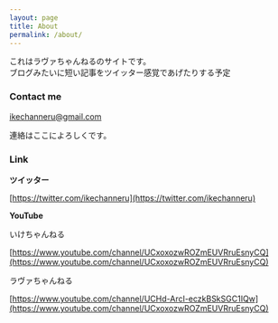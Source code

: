 ```yaml
---
layout: page
title: About
permalink: /about/
---
```


これはラヴァちゃんねるのサイトです。  
ブログみたいに短い記事をツイッター感覚であげたりする予定

### Contact me

[ikechanneru@gmail.com](mailto:ikechanneru@gmail.com)

連絡はここによろしくです。

### Link

**ツイッター**

[https://twitter.com/ikechanneru](https://twitter.com/ikechanneru)

**YouTube**

いけちゃんねる

[https://www.youtube.com/channel/UCxoxozwROZmEUVRruEsnyCQ](https://www.youtube.com/channel/UCxoxozwROZmEUVRruEsnyCQ)

ラヴァちゃんねる

[https://www.youtube.com/channel/UCHd-ArcI-eczkBSkSGC1IQw](https://www.youtube.com/channel/UCxoxozwROZmEUVRruEsnyCQ)
